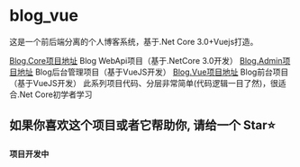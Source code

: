 # blog_vue

这是一个前后端分离的个人博客系统，基于.Net Core 3.0+Vuejs打造。

[Blog.Core项目地址](https://github.com/dy2001/Blog.Core.WebApi)   	Blog WebApi项目（基于.NetCore 3.0开发）
[Blog.Admin项目地址](https://github.com/dy2001/blog_admin) 	Blog后台管理项目（基于VueJS开发）
[Blog.Vue项目地址](https://github.com/dy2001/blog_vue)		Blog前台项目（基于VueJS开发）
此系列项目代码、分层非常简单(代码逻辑一目了然)，很适合.Net Core初学者学习

## 如果你喜欢这个项目或者它帮助你, 请给一个 Star⭐
#### 项目开发中
